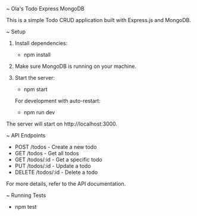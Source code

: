 ~ Ola's Todo Express MongoDB

This is a simple Todo CRUD application built with Express.js and MongoDB.

~ Setup

1. Install dependencies:
   
   * npm install
   

2. Make sure MongoDB is running on your machine.

3. Start the server:
   
    * npm start
   

   For development with auto-restart:
   
    *  npm run dev
   

The server will start on http://localhost:3000.

~ API Endpoints

- POST /todos - Create a new todo
- GET /todos - Get all todos
- GET /todos/:id - Get a specific todo
- PUT /todos/:id - Update a todo
- DELETE /todos/:id - Delete a todo

For more details, refer to the API documentation.

~ Running Tests

 * npm test
